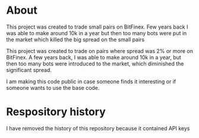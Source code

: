 # About
This project was created to trade small pairs on BitFinex.
Few years back I was able to make around 10k in a year but then too many bots were put in the market which killed the big spread on the small pairs

This project was created to trade on pairs where spread was 2% or more on BitFinex.
A few years back, I was able to make around 10k in a year, but then too many bots were introduced to the market, which diminished the significant spread.

I am making this code public in case someone finds it interesting or if someone wants to use the base code.

# Respository history
I have removed the history of this repository because it contained API keys
